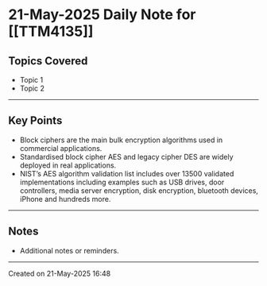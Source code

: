 # 21-May-2025 Daily Note for [[TTM4135]]

## Topics Covered
- Topic 1
- Topic 2

---
## Key Points
- Block ciphers are the main bulk encryption algorithms used in commercial applications.
- Standardised block cipher AES and legacy cipher DES are widely deployed in real applications.
- NIST’s AES algorithm validation list includes over 13500 validated implementations including examples such as USB drives, door controllers, media server encryption, disk encryption, bluetooth devices, iPhone and hundreds more.

---
## Notes
- Additional notes or reminders.

---

Created on 21-May-2025 16:48
